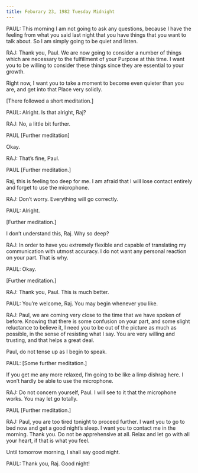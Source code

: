 ```yaml
---
title: Feburary 23, 1982 Tuesday Midnight
---
```


PAUL: This morning I am not going to ask any questions, because I have the
feeling from what you said last night that you have things that you want to
talk about. So I am simply going to be quiet and listen.

RAJ: Thank you, Paul. We are now going to consider a number of things which are
necessary to the fulfillment of your Purpose at this time. I want you to be
willing to consider these things since they are essential to your growth.

Right now, I want you to take a moment to become even quieter than you are, and
get into that Place very solidly.

[There followed a short meditation.]

PAUL: Alright. Is that alright, Raj?

RAJ: No, a little bit further.

PAUL [Further meditation]

Okay.

RAJ: That’s fine, Paul.

PAUL [Further meditation.]

Raj, this is feeling too deep for me. I am afraid that I will lose contact
entirely and forget to use the microphone.

RAJ: Don’t worry. Everything will go correctly.

PAUL: Alright.

[Further meditation.]

I don’t understand this, Raj. Why so deep?

RAJ: In order to have you extremely flexible and capable of translating my
communication with utmost accuracy. I do not want any personal reaction on your
part. That is why.

PAUL: Okay.

[Further meditation.]

RAJ: Thank you, Paul. This is much better.

PAUL: You’re welcome, Raj. You may begin whenever you like.

RAJ: Paul, we are coming very close to the time that we have spoken of before.
Knowing that there is some confusion on your part, and some slight reluctance
to believe it, I need you to be out of the picture as much as possible, in the
sense of resisting what I say. You are very willing and trusting, and that
helps a great deal.

Paul, do not tense up as I begin to speak.

PAUL: [Some further meditation.]

If you get me any more relaxed, I’m going to be like a limp dishrag here. I
won’t hardly be able to use the microphone.

RAJ: Do not concern yourself, Paul. I will see to it that the microphone works.
You may let go totally.

PAUL [Further meditation.]

RAJ: Paul, you are too tired tonight to proceed further. I want you to go to
bed now and get a good night’s sleep. I want you to contact me in the morning.
Thank you. Do not be apprehensive at all. Relax and let go with all your heart,
if that is what you feel.

Until tomorrow morning, I shall say good night.

PAUL: Thank you, Raj. Good night!


